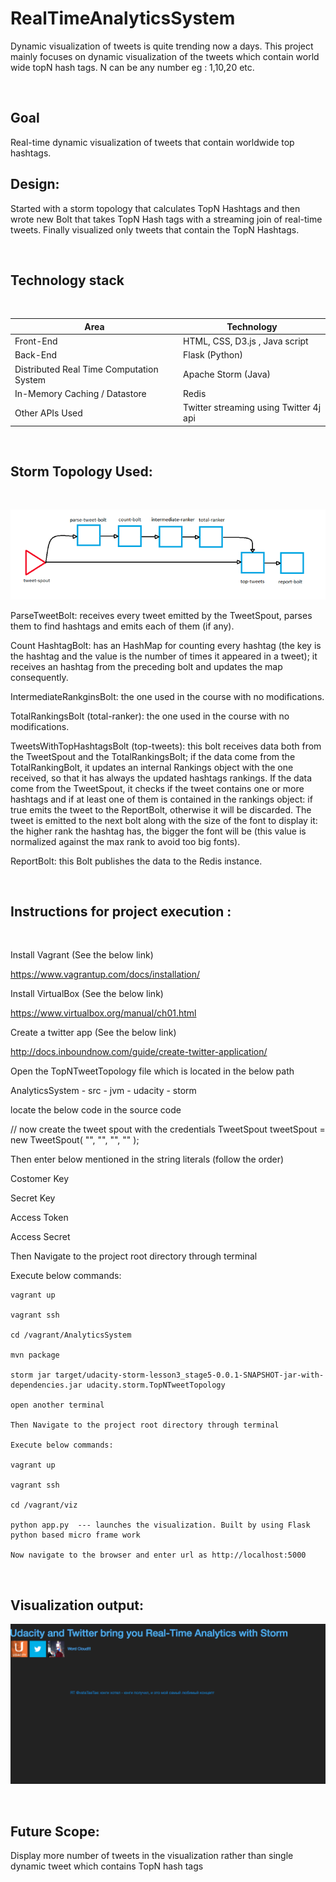 # RealTimeAnalyticsSystem

Dynamic visualization of tweets is quite trending now a days.
This project mainly focuses on dynamic visualization of the tweets which contain world wide topN hash tags. N can be any number eg : 1,10,20 etc.

  
</br>

## Goal

Real-time dynamic visualization of tweets that contain worldwide top hashtags.


## Design:

Started with a storm topology that calculates TopN Hashtags and then wrote new Bolt that takes TopN Hash tags with a streaming join of real-time tweets. Finally visualized only tweets that contain the TopN Hashtags.

</br>   

## Technology stack

</br>    


<table>
<thead>
<tr>
<th>Area</th>
<th>Technology</th>
</tr>
</thead>
<tbody>
    <tr>
        <td>Front-End</td>
        <td> HTML, CSS, D3.js , Java script </td>
    </tr>
    <tr>
        <td>Back-End</td>
        <td>Flask (Python) </td>
    </tr>
  <tr>
        <td>Distributed Real Time Computation System</td>
        <td>Apache Storm (Java)</td>
    </tr>
    <tr>
        <td>In-Memory Caching / Datastore</td>
        <td>Redis</td>
    </tr>
    <tr>
        <td>Other APIs Used</td>
        <td>Twitter streaming using Twitter 4j api</td>
    </tr>
</tbody>
</table>

</br>   

## Storm Topology Used:

</br>

![alt text](https://github.com/RepakaRamateja/RealTimeAnalyticsSystem/blob/master/topology.png)

ParseTweetBolt: receives every tweet emitted by the TweetSpout, parses them to find hashtags and emits each of them (if any).


Count HashtagBolt: has an HashMap for counting every hashtag (the key is the hashtag and the value is the number of times it appeared in a tweet); it receives an hashtag from the preceding bolt and updates the map consequently.


IntermediateRankginsBolt: the one used in the course with no modifications.

TotalRankingsBolt (total-ranker): the one used in the course with no modifications.


TweetsWithTopHashtagsBolt (top-tweets): this bolt receives data both from the TweetSpout and the TotalRankingsBolt; if the data come from the TotalRankingBolt, it updates an internal Rankings object with the one received, so that it has always the updated hashtags rankings. If the data come from the TweetSpout, it checks if the tweet contains one or more hashtags and if at least one of them is contained in the rankings object: if true emits the tweet to the ReportBolt, otherwise it will be discarded. The tweet is emitted to the next bolt along with the size of the font to display it: the higher rank the hashtag has, the bigger the font will be (this value is normalized against the max rank to avoid too big fonts).


ReportBolt: this Bolt publishes the data to the Redis instance.


</br>

## Instructions for project execution :

</br>

Install Vagrant (See the below link)

https://www.vagrantup.com/docs/installation/ 

Install VirtualBox (See the below link)

https://www.virtualbox.org/manual/ch01.html

Create a twitter app (See the below link)

http://docs.inboundnow.com/guide/create-twitter-application/


Open the TopNTweetTopology file which is located in the below path 

AnalyticsSystem - src - jvm - udacity - storm  

locate the below code in the source code

   // now create the tweet spout with the credentials
    TweetSpout tweetSpout = new TweetSpout(
        "",
        "",
        "",
        ""
    );

Then enter below mentioned in the string literals (follow the order)

Costomer Key

Secret Key

Access Token

Access Secret


Then Navigate to the project root directory through terminal

Execute below commands:
   
    vagrant up   

    vagrant ssh

    cd /vagrant/AnalyticsSystem

    mvn package

    storm jar target/udacity-storm-lesson3_stage5-0.0.1-SNAPSHOT-jar-with-dependencies.jar udacity.storm.TopNTweetTopology

    open another terminal

    Then Navigate to the project root directory through terminal

    Execute below commands:
   
    vagrant up   

    vagrant ssh

    cd /vagrant/viz

    python app.py  --- launches the visualization. Built by using Flask python based micro frame work

    Now navigate to the browser and enter url as http://localhost:5000

</br>

## Visualization output:

 ![alt text](https://github.com/RepakaRamateja/RealTimeAnalyticsSystem/blob/master/Output.png)

</br>

## Future Scope:

   Display more number of tweets in the visualization rather than single dynamic tweet which contains TopN hash tags






